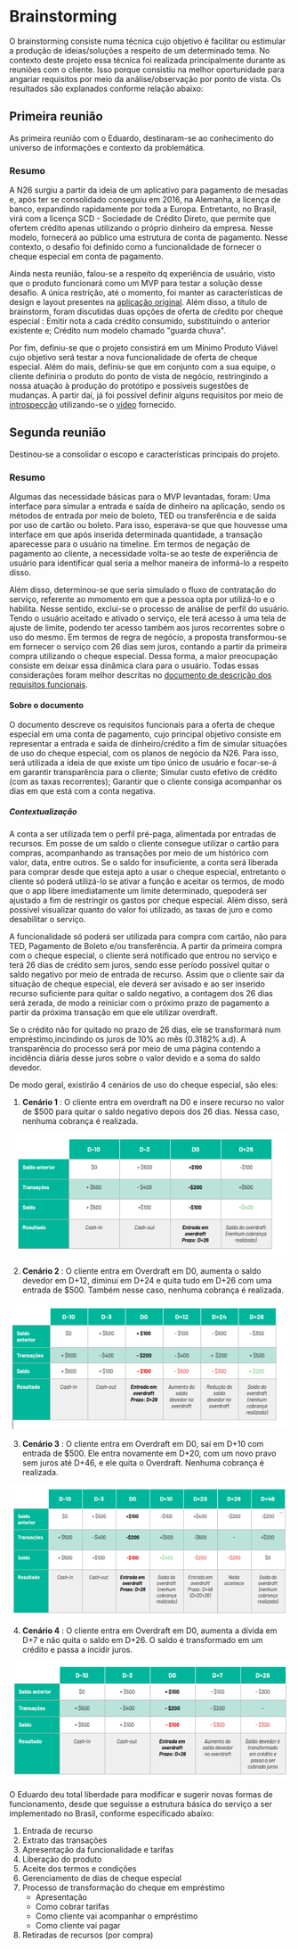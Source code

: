 # Brainstorming

O brainstorming consiste numa técnica cujo objetivo é facilitar ou estimular a produção de ideias/soluções a respeito de um determinado tema. No contexto deste projeto essa técnica foi realizada principalmente durante as reuniões com o cliente. Isso porque consistiu na melhor oportunidade para angariar requisitos por meio da análise/observação por ponto de vista. Os resultados são explanados conforme relação abaixo:

## Primeira reunião

As primeira reunião com o Eduardo, destinaram-se ao conhecimento do universo de informações e contexto da problemática. 

### Resumo

A N26 surgiu a partir da ideia de um aplicativo para pagamento de mesadas e, após ter se consolidado conseguiu em 2016, na Alemanha, a licença de banco, expandindo rapidamente por toda a Europa. Entretanto, no Brasil, virá com a licença SCD - Sociedade de Crédito Direto, que permite que ofertem crédito apenas utilizando o próprio dinheiro da empresa. Nesse modelo, fornecerá ao público uma estrutura de conta de pagamento. Nesse contexto, o desafio foi definido como a funcionalidade de fornecer o cheque especial em conta de pagamento.

Ainda nesta reunião, falou-se a respeito dq experiência de usuário, visto que o produto funcionará como um MVP para testar a solução desse desafio. A única restrição, até o momento, foi manter as características de design e layout presentes na [aplicação original](https://www.youtube.com/watch?v=T6JfLJ1zaXA&feature=youtu.be). Além disso, a título de brainstorm, foram discutidas duas opções de oferta de cŕedito por cheque especial : Emitir nota a cada crédito consumido, substituindo o anterior existente e; Crédito num modelo chamado "guarda chuva".

Por fim, definiu-se que o projeto consistirá em um Mínimo Produto Viável cujo objetivo será testar a nova funcionalidade de oferta de cheque especial. Além do mais, definiu-se que em conjunto com a sua equipe, o cliente definiria o produto do ponto de vista de negócio, restringindo a nossa atuação à produção do protótipo e possíveis sugestões de mudanças. A partir daí, já foi possível definir alguns requisitos por meio de [introspecção](introspection.md) utilizando-se o [vídeo](https://www.youtube.com/watch?v=T6JfLJ1zaXA&feature=youtu.be) fornecido.

## Segunda reunião

Destinou-se a consolidar o escopo e características principais do projeto. 

### Resumo 

Algumas das necessidade básicas para o MVP levantadas, foram: Uma interface para simular a entrada e saída de dinheiro na aplicação, sendo os métodos de entrada por meio de boleto, TED ou transferência e de saída por uso de cartão ou boleto. Para isso, esperava-se que que houvesse uma interface em que após inserida determinada quantidade, a transação aparecesse para o usuário na timeline. Em termos de negação de pagamento ao cliente, a necessidade volta-se ao teste de experiência de usuário para identificar qual seria a melhor maneira de informá-lo a respeito disso.

Além disso, determinou-se que seria simulado o fluxo de contratação do serviço, referente ao mmomento em que a pessoa opta por utilizá-lo e o habilita. Nesse sentido, exclui-se o processo de análise de perfil do usuário. Tendo o usuário aceitado e ativado o serviço, ele terá acesso à uma tela de ajuste de limite, podendo ter acesso também aos juros recorrentes sobre o uso do mesmo. Em termos de regra de negócio, a proposta transformou-se em fornecer o serviço com 26 dias sem juros, contando a partir da primeira compra utilizando o cheque especial. Dessa forma, a maior preocupação consiste em deixar essa dinâmica clara para o usuário. Todas essas considerações foram melhor descritas no [documento de descrição dos requisitos funcionais](https://docs.google.com/document/d/1S0al6Z4P6rJorLjVkD2av7TU1E8fQpTlQlevRz-GGrA/edit?usp=sharing).

#### Sobre o documento

O documento descreve os requisitos funcionais para a oferta de cheque especial em uma 
conta de pagamento, cujo principal objetivo consiste em representar a entrada e saída de dinheiro/crédito a fim de simular situações de uso do cheque especial, com os planos de negócio da N26. Para isso, será utilizada a ideia de que existe um tipo único de usuário e focar-se-á em garantir transparência para o cliente; Simular custo efetivo de crédito (com as taxas recorrentes); Garantir que o cliente consiga acompanhar os dias em que está com a conta negativa.

##### Contextualização

A conta a ser utilizada tem o perfil pré-paga, alimentada por entradas de recursos. Em posse de um saldo o cliente consegue utilizar o cartão para compras, acompanhando as transações por meio de um histórico com valor, data, entre outros. Se o saldo for insuficiente, a conta será liberada para comprar desde que esteja apto a usar o cheque especial, entretanto o cliente só poderá utilizá-lo se ativar a função e aceitar os termos, de modo que o app libere imediatamente um limite determinado, quepoderá ser ajustado a fim de restringir os gastos por cheque especial. Além disso, será possível visualizar quanto do valor foi utilizado, as taxas de juro e como desabilitar o serviço.

A funcionalidade só poderá ser utilizada para compra com cartão, não para TED, Pagamento de Boleto e/ou transferência. A partir da primeira compra com o cheque especial, o cliente será notificado que entrou no serviço e terá 26 dias de crédito sem juros, sendo esse período possível quitar o saldo negativo por meio de entrada de recurso. Assim que o cliente sair da situação de cheque especial, ele deverá ser avisado e ao ser inserido recurso suficiente para quitar o saldo negativo, a contagem dos 26 dias será 
zerada, de modo a reiniciar com o próximo prazo de pagamento a partir da próxima transação em que ele utilizar overdraft.  

Se o crédito não for quitado no prazo de 26 dias, ele se transformará num empréstimo,incindindo os juros de 10% ao mês (0.3182% a.d). A transparência do processo será por meio de uma página contendo a incidência diária desse juros sobre o valor devido e a soma do saldo devedor.

De modo geral, existirão 4 cenários de uso do cheque especial, são eles: 

1. **Cenário 1** : O cliente entra em overdraft na D0 e insere recurso no valor de $500 para quitar o saldo negativo depois dos 26 dias. Nessa caso, nenhuma cobrança é realizada.

![Cenario 1 ](../images/elicitation/cenario1.png)

2. **Cenário 2** : O cliente entra em Overdraft em D0, aumenta o saldo devedor em D+12, diminui em D+24 e quita tudo em D+26 com uma entrada de $500. Também nesse caso, nenhuma cobrança é realizada.

![Cenario 2](../images/elicitation/cenario2.png)

3. **Cenário 3** : O cliente entra em Overdraft em D0, sai em D+10 com entrada de $500. Ele entra novamente em D+20, com um novo pravo sem juros até D+46, e ele quita o Overdraft. Nenhuma cobrança é realizada.

![Cenario 3](../images/elicitation/cenario3.png)

4. **Cenário 4** : O cliente entra em Overdraft em D0, aumenta a dívida em D+7 e não quita o saldo em D+26. O saldo é transformado em um crédito e passa a incidir juros.

![Cenario 4](../images/elicitation/cenario4.png)

O Eduardo deu total liberdade para modificar e sugerir novas formas de funcionamento, desde que seguisse a estrutura básica do serviço a ser implementado no Brasil, conforme especificado abaixo:

1. Entrada de recurso
2. Extrato das transações
3. Apresentação da funcionalidade e tarifas
4. Liberação do produto 
5. Aceite dos termos e condições
6. Gerenciamento de dias de cheque especial
7. Processo de transformação do cheque em empréstimo 
	- Apresentação
	- Como cobrar tarifas
	- Como cliente vai acompanhar o empréstimo
	- Como cliente vai pagar 
8. Retiradas de recursos (por compra)












